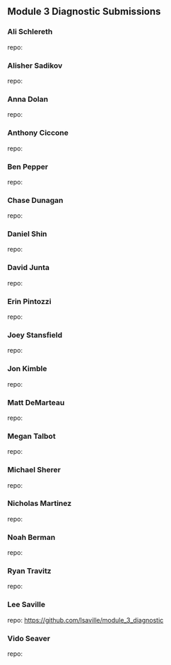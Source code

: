 ## Module 3 Diagnostic Submissions

### Ali Schlereth
repo:

### Alisher Sadikov
repo:

### Anna Dolan
repo:

### Anthony Ciccone
repo:

### Ben Pepper
repo:

### Chase Dunagan
repo:

### Daniel Shin
repo:

### David Junta
repo:

### Erin Pintozzi
repo:

### Joey Stansfield
repo:

### Jon Kimble
repo:

### Matt DeMarteau
repo:

### Megan Talbot
repo:

### Michael Sherer
repo:

### Nicholas Martinez
repo:

### Noah Berman
repo:

### Ryan Travitz
repo:

### Lee Saville
repo: https://github.com/lsaville/module_3_diagnostic

### Vido Seaver
repo:
